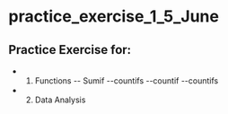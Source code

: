 # practice_exercise_1_5_June

## Practice Exercise for:
- 1. Functions
    -- Sumif
    --countifs
    --countif
    --countifs
- 2. Data Analysis
    
